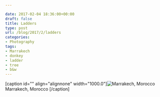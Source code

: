 ```yaml
---

date: 2017-02-04 18:36:00+00:00
draft: false
title: Ladders
type: post
url: /blog/2017/2/ladders
categories:
- Photography
tags:
- Marrakech
- donkey
- ladder
- tree
- b&w
---
```


[caption id="" align="alignnone" width="1000.0"]![ Marrakech, Morocco ](/images/2017-02-04-20172ladders/image-asset.jpeg)
 Marrakech, Morocco [/caption]
